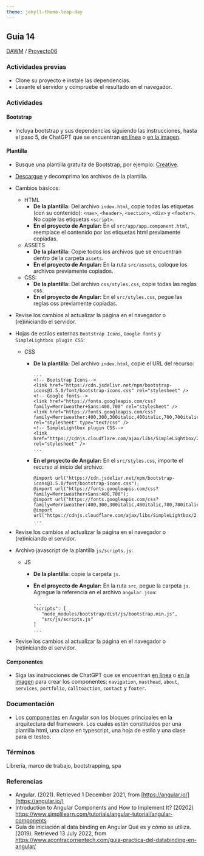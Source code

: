```yaml
---
theme: jekyll-theme-leap-day
---
```


## Guía 14

[DAWM](/DAWM/) / [Proyecto06](/DAWM/proyectos/2023/proyecto06)

### Actividades previas

* Clone su proyecto e instale las dependencias.
* Levante el servidor y compruebe el resultado en el navegador.

### Actividades

#### Bootstrap

* Incluya bootstrap y sus dependencias siguiendo las instrucciones, hasta el paso 5, de ChatGPT que se encuentran [en línea](https://chat.openai.com/share/0f0a9f90-bbef-439e-9d58-6fe73941a357) o [en la imagen](chatpgt/guia14-angular-bootstrap.png).

#### Plantilla

* Busque una plantilla gratuita de Bootstrap, por ejemplo: [Creative](https://startbootstrap.com/theme/creative).
* [Descargue](https://github.com/startbootstrap/startbootstrap-creative/archive/gh-pages.zip) y decomprima los archivos de la plantilla.
* Cambios básicos:
	+ HTML
		- **De la plantilla:** Del archivo `index.html`, copie todas las etiquetas (con su contenido): `<nav>`, `<header>`, `<section>`, `<div>` y `<footer>`. No copie las etiquetas `<script>`. 
		- **En el proyecto de Angular:** En el `src/app/app.component.html`, reemplace el contenido por las etiquetas html previamente copiadas. 
	+ ASSETS
		- **De la plantilla:** Copie todos los archivos que se encuentran dentro de la carpeta `assets`. 
		- **En el proyecto de Angular:** En la ruta `src/assets`, coloque los archivos previamente copiados.
	+ CSS:
		- **De la plantilla:** Del archivo `css/styles.css`, copie todas las reglas css.
		- **En el proyecto de Angular:** En el `src/styles.css`, pegue las reglas css previamente copiadas.

* Revise los cambios al actualizar la página en el navegador o (re)iniciando el servidor.

* Hojas de estilos externas `Bootstrap Icons`, `Google fonts` y `SimpleLightbox plugin CSS`:
   + CSS
   	   - **De la plantilla:** Del archivo `index.html`, copie el URL del recurso:
			
			```
		    ...
			<!-- Bootstrap Icons-->
			<link href="https://cdn.jsdelivr.net/npm/bootstrap-icons@1.5.0/font/bootstrap-icons.css" rel="stylesheet" />
			<!-- Google fonts-->
			<link href="https://fonts.googleapis.com/css?family=Merriweather+Sans:400,700" rel="stylesheet" />
			<link href="https://fonts.googleapis.com/css?family=Merriweather:400,300,300italic,400italic,700,700italic" rel="stylesheet" type="text/css" />
			<!-- SimpleLightbox plugin CSS-->
			<link href="https://cdnjs.cloudflare.com/ajax/libs/SimpleLightbox/2.1.0/simpleLightbox.min.css" rel="stylesheet" />
			...
		   ```

   	   - **En el proyecto de Angular:** En el `src/styles.css`, importe el recurso al inicio del archivo: 

			```
		    @import url("https://cdn.jsdelivr.net/npm/bootstrap-icons@1.5.0/font/bootstrap-icons.css");
		    @import url("https://fonts.googleapis.com/css?family=Merriweather+Sans:400,700");
		    @import url("https://fonts.googleapis.com/css?family=Merriweather:400,300,300italic,400italic,700,700italic");
		    @import url("https://cdnjs.cloudflare.com/ajax/libs/SimpleLightbox/2.1.0/simpleLightbox.min.css");
		    ...
		    ```

* Revise los cambios al actualizar la página en el navegador o (re)iniciando el servidor.

* Archivo javascript de la plantilla `js/scripts.js`:
   + JS
   	   - **De la plantilla:** copie la carpeta `js`.  
   	   - **En el proyecto de Angular:** En la ruta `src`, pegue la carpeta `js`. Agregue la referencia en el archivo `angular.json`:

			```
	   	    ...
	        "scripts": [
               "node_modules/bootstrap/dist/js/bootstrap.min.js",
               "src/js/scripts.js"
            ]
       	    ...
   	        ```

* Revise los cambios al actualizar la página en el navegador o (re)iniciando el servidor.

#### Componentes

* Siga las instrucciones de ChatGPT que se encuentran [en línea](https://chat.openai.com/share/04b2d3fe-2083-4c15-ad17-d72b3583ba41) o [en la imagen](chatpgt/guia14-angular-components.png) para crear los componentes: `navigation`, `masthead`, `about`, `services`, `portfolio`, `calltoaction`, `contact` y `footer`.




### Documentación
  
* Los [componentes](https://angular.io/guide/component-overview) en Angular son los bloques principales en la arquitectura del framework. Los cuales están constituidos por una plantilla html, una clase en typescript, una hoja de estilo y una clase para el testeo.

### Términos

Librería, marco de trabajo, bootstrapping, spa

### Referencias

* Angular. (2021). Retrieved 1 December 2021, from [https://angular.io/](https://angular.io/)
* Introduction to Angular Components and How to Implement It? (20202) https://www.simplilearn.com/tutorials/angular-tutorial/angular-components
* Guía de iniciación al data binding en Angular Qué es y cómo se utiliza. (2019). Retrieved 13 July 2022, from https://www.acontracorrientech.com/guia-practica-del-databinding-en-angular/